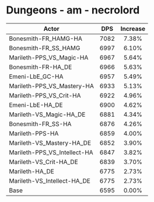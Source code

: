 # Dungeons - am - necrolord
| Actor | DPS | Increase |
|---|:---:|:---:|
|Bonesmith-FR_HAMG-HA|7082|7.38%|
|Bonesmith-FR_SS_HAMG|6997|6.10%|
|Marileth-PPS_VS_Magic-HA|6967|5.64%|
|Bonesmith-FR-HA_DE|6966|5.63%|
|Emeni-LbE_GC-HA|6957|5.49%|
|Marileth-PPS_VS_Mastery-HA|6933|5.13%|
|Marileth-PPS_VS_Crit-HA|6922|4.96%|
|Emeni-LbE-HA_DE|6900|4.62%|
|Marileth-VS_Magic-HA_DE|6881|4.34%|
|Bonesmith-FR_SS-HA|6876|4.26%|
|Marileth-PPS-HA|6859|4.00%|
|Marileth-VS_Mastery-HA_DE|6852|3.90%|
|Marileth-PPS_VS_Intellect-HA|6847|3.82%|
|Marileth-VS_Crit-HA_DE|6839|3.70%|
|Marileth-HA_DE|6775|2.73%|
|Marileth-VS_Intellect-HA_DE|6775|2.73%|
|Base|6595|0.00%|
